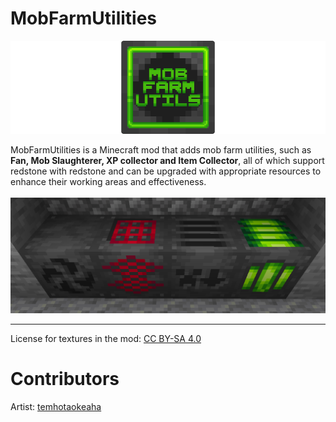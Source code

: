 # MobFarmUtilities

![Centered logo](/images/logo_centered.png)

MobFarmUtilities is a Minecraft mod that adds mob farm utilities, such as **Fan, Mob Slaughterer, XP collector and Item Collector**, all of which support redstone  with redstone and can be upgraded with appropriate resources to enhance their working areas and effectiveness. <br> <br>
![Machines](/images/machines.png)

___

License for textures in the mod: [CC BY-SA 4.0](https://creativecommons.org/licenses/by-sa/4.0/)

# Contributors

Artist: [temhotaokeaha](https://github.com/temhotaokeaha)